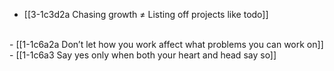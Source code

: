 - [[3-1c3d2a Chasing growth ≠ Listing off projects like todo]]
<br>
- [[1-1c6a2a Don’t let how you work affect what problems you can work on]]
<br>
- [[1-1c6a3 Say yes only when both your heart and head say so]]

